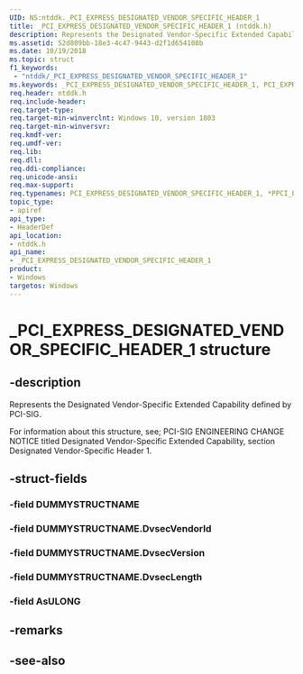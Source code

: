 ```yaml
---
UID: NS:ntddk._PCI_EXPRESS_DESIGNATED_VENDOR_SPECIFIC_HEADER_1
title: _PCI_EXPRESS_DESIGNATED_VENDOR_SPECIFIC_HEADER_1 (ntddk.h)
description: Represents the Designated Vendor-Specific Extended Capability Header 1 defined by PCI-SIG. 
ms.assetid: 52d809bb-18e3-4c47-9443-d2f1d654108b
ms.date: 10/19/2018
ms.topic: struct
f1_keywords:
 - "ntddk/_PCI_EXPRESS_DESIGNATED_VENDOR_SPECIFIC_HEADER_1"
ms.keywords: _PCI_EXPRESS_DESIGNATED_VENDOR_SPECIFIC_HEADER_1, PCI_EXPRESS_DESIGNATED_VENDOR_SPECIFIC_HEADER_1, *PPCI_EXPRESS_DESIGNATED_VENDOR_SPECIFIC_HEADER_1, 
req.header: ntddk.h
req.include-header:
req.target-type:
req.target-min-winverclnt: Windows 10, version 1803
req.target-min-winversvr:
req.kmdf-ver:
req.umdf-ver:
req.lib:
req.dll:
req.ddi-compliance:
req.unicode-ansi:
req.max-support:
req.typenames: PCI_EXPRESS_DESIGNATED_VENDOR_SPECIFIC_HEADER_1, *PPCI_EXPRESS_DESIGNATED_VENDOR_SPECIFIC_HEADER_1
topic_type: 
- apiref
api_type: 
- HeaderDef
api_location:
- ntddk.h
api_name: 
- _PCI_EXPRESS_DESIGNATED_VENDOR_SPECIFIC_HEADER_1
product:
- Windows
targetos: Windows
---
```


# _PCI_EXPRESS_DESIGNATED_VENDOR_SPECIFIC_HEADER_1 structure

## -description
Represents the Designated Vendor-Specific Extended Capability defined by PCI-SIG. 

For information about this structure, see; PCI-SIG ENGINEERING CHANGE NOTICE titled Designated Vendor-Specific Extended Capability, section Designated Vendor-Specific Header 1.

## -struct-fields

### -field DUMMYSTRUCTNAME
 
### -field DUMMYSTRUCTNAME.DvsecVendorId
 
### -field DUMMYSTRUCTNAME.DvsecVersion
 
### -field DUMMYSTRUCTNAME.DvsecLength
 
### -field AsULONG
 

## -remarks

## -see-also
